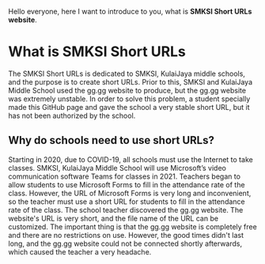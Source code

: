 Hello everyone, here I want to introduce to you, what is **SMKSI Short URLs website**.
# What is SMKSI Short URLs
The SMKSI Short URLs is dedicated to SMKSI, KulaiJaya middle schools, and the purpose is to create short URLs. Prior to this, SMKSI and KulaiJaya Middle School used the gg.gg website to produce, but the gg.gg website was extremely unstable. In order to solve this problem, a student specially made this GitHub page and gave the school a very stable short URL, but it has not been authorized by the school.
## Why do schools need to use short URLs?
Starting in 2020, due to COVID-19, all schools must use the Internet to take classes. SMKSI, KulaiJaya Middle School will use Microsoft’s video communication software Teams for classes in 2021. Teachers began to allow students to use Microsoft Forms to fill in the attendance rate of the class. However, the URL of Microsoft Forms is very long and inconvenient, so the teacher must use a short URL for students to fill in the attendance rate of the class. The school teacher discovered the gg.gg website. The website's URL is very short, and the file name of the URL can be customized. The important thing is that the gg.gg website is completely free and there are no restrictions on use.
However, the good times didn't last long, and the gg.gg website could not be connected shortly afterwards, which caused the teacher a very headache.
